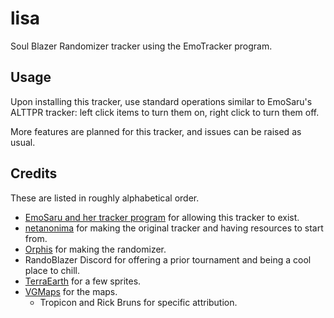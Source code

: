 # lisa
Soul Blazer Randomizer tracker using the EmoTracker program.

## Usage

Upon installing this tracker, use standard operations similar to EmoSaru's ALTTPR tracker: left click items to turn them on, right click to turn them off.

More features are planned for this tracker, and issues can be raised as usual.

## Credits

These are listed in roughly alphabetical order.

* [EmoSaru and her tracker program](https://emotracker.net/) for allowing this tracker to exist.
* [netanonima](https://www.twitch.tv/netanonima) for making the original tracker and having resources to start from.
* [Orphis](https://randoblazer.orphis.net/) for making the randomizer.
* RandoBlazer Discord for offering a prior tournament and being a cool place to chill.
* [TerraEarth](https://www.terraearth.com/soul-blazer/) for a few sprites.
* [VGMaps](https://www.vgmaps.com/) for the maps.
  * Tropicon and Rick Bruns for specific attribution.
